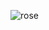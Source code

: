 
![rose]([https://github-readme-stats.vercel.app/api?username=hellojaehyeok&show_icons=true&hide_border=true](https://hellojaehyeok.github.io/rose/rose.html)) 

<!-- ### 👋
안녕하세요!     
프론트엔드 개발자 송재혁입니다.

### 🌳
<img src="https://img.shields.io/badge/HTML5-E34F26?style=flat-square&logo=HTML5&logoColor=white"/></a>
<img src="https://img.shields.io/badge/CSS3-1572B6?style=flat-square&logo=CSS3&logoColor=white"/></a>
<img src="https://img.shields.io/badge/PostCss-DD3A0A?style=flat-square&logo=PostCSS&logoColor=white"/></a>
<img src="https://img.shields.io/badge/Javascript-F7DF1E?style=flat-square&logo=Javascript&logoColor=black"/></a>
<img src="https://img.shields.io/badge/Three.js-ffffff?style=flat-square&logo=Three.js&logoColor=black"/></a>
           
<img src="https://img.shields.io/badge/React-61DAFB?style=flat-square&logo=React&logoColor=black"/></a>
<img src="https://img.shields.io/badge/ReactNative-61DAFB?style=flat-square&logo=React&logoColor=black"/></a>
<img src="https://img.shields.io/badge/ReactRedux-764ABC?style=flat-square&logo=Redux&logoColor=white"/></a>
     
### 🌱
<img src="https://img.shields.io/badge/TypeScript-3178C6?style=flat-square&logo=TypeScript&logoColor=white"/></a>
           

![hellojaehyeok's github stats](https://github-readme-stats.vercel.app/api?username=hellojaehyeok&show_icons=true&hide_border=true) 
 -->

